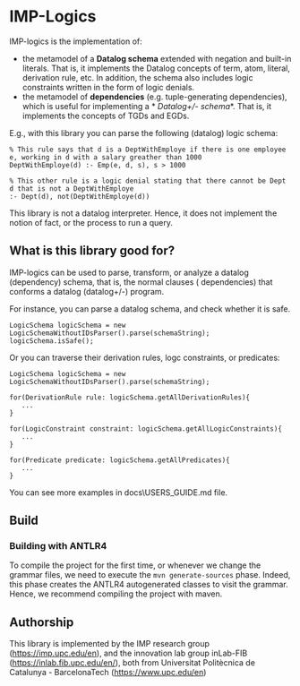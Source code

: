 # IMP-Logics

IMP-logics is the implementation of:

- the metamodel of a **Datalog schema** extended with negation and built-in literals.
  That is, it implements the Datalog concepts of term, atom, literal, derivation rule, etc.
In addition, the schema also includes logic constraints written in the form of logic denials.
- the metamodel of **dependencies** (e.g. tuple-generating dependencies), which is useful for implementing a *
  *Datalog+/- schema**.
  That is, it implements the concepts of TGDs and EGDs.

E.g., with this library you can parse the following (datalog) logic schema:

```
% This rule says that d is a DeptWithEmploye if there is one employee e, working in d with a salary greather than 1000
DeptWithEmploye(d) :- Emp(e, d, s), s > 1000

% This other rule is a logic denial stating that there cannot be Dept d that is not a DeptWithEmploye
:- Dept(d), not(DeptWithEmploye(d))
```

This library is not a datalog interpreter. Hence, it does not implement the notion of fact, or the process to run a
query.

## What is this library good for?

IMP-logics can be used to parse, transform, or analyze a datalog (dependency) schema, that is, the normal clauses (
dependencies) that conforms a
datalog (datalog+/-) program.

For instance, you can parse a datalog schema, and check whether it is safe.

```
LogicSchema logicSchema = new LogicSchemaWithoutIDsParser().parse(schemaString);
logicSchema.isSafe();
```

Or you can traverse their derivation rules, logc constraints, or predicates:

```
LogicSchema logicSchema = new LogicSchemaWithoutIDsParser().parse(schemaString);

for(DerivationRule rule: logicSchema.getAllDerivationRules){
   ...
}

for(LogicConstraint constraint: logicSchema.getAllLogicConstraints){
   ...
}

for(Predicate predicate: logicSchema.getAllPredicates){
   ...
}
```

You can see more examples in docs\USERS_GUIDE.md file.

## Build

### Building with ANTLR4

To compile the project for the first time, or whenever we change the grammar files, we need to execute
the `mvn generate-sources` phase.
Indeed, this phase creates the ANTLR4 autogenerated classes to visit the grammar. Hence, we recommend compiling the
project with maven.

## Authorship

This library is implemented by the IMP research group (https://imp.upc.edu/en), and the innovation
lab group inLab-FIB (https://inlab.fib.upc.edu/en/), both from Universitat Politècnica de Catalunya - BarcelonaTech
(https://www.upc.edu/en)